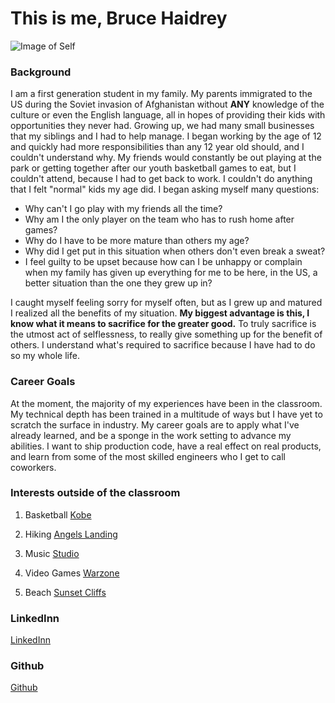 # This is me, Bruce Haidrey

![Image of Self](/Users/lordehaidrey/Downloads)

### Background
I am a first generation student in my family. My parents immigrated to the US during the Soviet invasion of Afghanistan without **ANY** knowledge of the culture or even the English language, all in hopes of providing their kids with opportunities they never had. Growing up, we had many small businesses that my siblings and I had to help manage. I began working by the age of 12 and quickly had more responsibilities than any 12 year old should, and I couldn't understand why. My friends would constantly be out playing at the park or getting together after our youth basketball games to eat, but I couldn't attend, because I had to get back to work. I couldn't do anything that I felt "normal" kids my age did. I began asking myself many questions:

- Why can't I go play with my friends all the time?
- Why am I the only player on the team who has to rush home after games?
- Why do I have to be more mature than others my age?
- Why did I get put in this situation when others don't even break a sweat?
- I feel guilty to be upset because how can I be unhappy or complain when my family has given up everything for me to be here, in the US, a better situation than the one they grew up in?

I caught myself feeling sorry for myself often, but as I grew up and matured I realized all the benefits of my situation. **My biggest advantage is this, I know what it means to sacrifice for the greater good.** To truly sacrifice is the utmost act of selflessness, to really give something up for the benefit of others. I understand what's required to sacrifice because I have had to do so my whole life.


### Career Goals
At the moment, the majority of my experiences have been in the classroom. My technical depth has been trained in a multitude of ways but I have yet to scratch the surface in industry. My career goals are to apply what I've already learned, and be a sponge in the work setting to advance my abilities. I want to ship production code, have a real effect on real products, and learn from some of the most skilled engineers who I get to call coworkers.


### Interests outside of the classroom
1. Basketball
[Kobe](https://www.google.com/search?q=kobe+bryant+background+photos&tbm=isch&ved=2ahUKEwjUu7_2l97vAhWRAzQIHai0Ac0Q2-cCegQIABAA&oq=kobe+bryant+background+photos&gs_lcp=CgNpbWcQAzoECCMQJzoCCAA6BQgAELEDOgYIABAIEB5Q4a8BWMPFAWDXxgFoAHAAeACAAV2IAdEKkgECMTeYAQCgAQGqAQtnd3Mtd2l6LWltZ8ABAQ&sclient=img&ei=i1VmYJTKHpGH0PEPqOmG6Aw&bih=946&biw=1070&rlz=1C5CHFA_enUS933US934#imgrc=0C71OI0TfK7VqM&imgdii=qLUlrSKgOTiXgM)

2. Hiking
[Angels Landing](https://www.google.com/search?q=angels+landing&rlz=1C5CHFA_enUS933US934&sxsrf=ALeKk02YUrX4uifGsEwRuUEY_4-vOfe7yw:1617319421383&source=lnms&tbm=isch&sa=X&ved=2ahUKEwjC2-WsmN7vAhXO854KHWRsD70Q_AUoAXoECAEQAw&biw=1070&bih=946#imgrc=PGA50OdwXRG-0M)

3. Music
[Studio](https://www.google.com/search?q=dj+studio&tbm=isch&ved=2ahUKEwixha6umN7vAhVDk54KHdzuBq4Q2-cCegQIABAA&oq=dj+studio&gs_lcp=CgNpbWcQAzICCAAyAggAMgIIADICCAAyAggAMgIIADICCAAyAggAMgIIADICCAA6BAgjECc6BQgAELEDOggIABCxAxCDAToECAAQQzoHCAAQsQMQQzoHCCMQ6gIQJzoKCAAQsQMQgwEQQ1DbrAdYuM0HYLXPB2gGcAB4AIABsQKIAYMWkgEHNS4xLjguMZgBAKABAaoBC2d3cy13aXotaW1nsAEKwAEB&sclient=img&ei=AFZmYLGFKMOm-gTc3ZvwCg&bih=946&biw=1070&rlz=1C5CHFA_enUS933US934#imgrc=ArZ0aEfn6erZ0M)

4. Video Games
[Warzone](https://www.google.com/search?q=warzone&tbm=isch&ved=2ahUKEwjIm6_qmN7vAhW0I30KHQtTDOUQ2-cCegQIABAA&oq=warzone&gs_lcp=CgNpbWcQAzIHCAAQsQMQQzIFCAAQsQMyCAgAELEDEIMBMgUIABCxAzIFCAAQsQMyCAgAELEDEIMBMgIIADIFCAAQsQMyAggAMgIIADoECAAQQ1D34AFYvegBYJvpAWgAcAB4AIABWYgBtwSSAQE3mAEAoAEBqgELZ3dzLXdpei1pbWfAAQE&sclient=img&ei=flZmYMjkHrTH9AOLprGoDg&bih=946&biw=1070&rlz=1C5CHFA_enUS933US934#imgrc=_c99yI3CdLx4eM)

5. Beach
[Sunset Cliffs](https://www.google.com/search?q=sunset+cliffs&tbm=isch&ved=2ahUKEwjK0575mN7vAhWcHDQIHY-YASoQ2-cCegQIABAA&oq=sunset+cliffs&gs_lcp=CgNpbWcQAzIFCAAQsQMyBQgAELEDMgIIADICCAAyAggAMgIIADICCAAyAggAMgIIADICCAA6BAgjECc6CAgAELEDEIMBOgQIABBDUOq1AVjBwwFg0MQBaABwAHgAgAFYiAGPCJIBAjEzmAEAoAEBqgELZ3dzLXdpei1pbWfAAQE&sclient=img&ei=nVZmYIqRKpy50PEPj7GG0AI&bih=946&biw=1070&rlz=1C5CHFA_enUS933US934#imgrc=U8ZSlq30uQoUrM)


### LinkedInn
[LinkedInn](https://www.linkedin.com/in/brucehaidrey24/)

### Github
[Github](https://github.com/brucehaidrey24)

